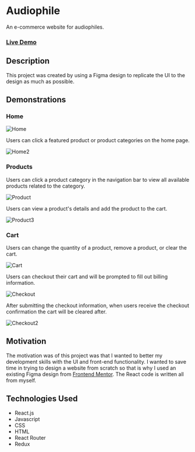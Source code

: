 # Audiophile
An e-commerce website for audiophiles.

### [Live Demo](https://audiophile-tn.netlify.app/)

## Description
This project was created by using a Figma design to replicate the UI to the design as much as possible.

## Demonstrations

### Home

![Home](https://user-images.githubusercontent.com/42354863/194166012-892a2cde-d7a2-42c7-a43d-c72cd11141cd.gif)

Users can click a featured product or product categories on the home page.

![Home2](https://user-images.githubusercontent.com/42354863/194166324-0815f100-8430-485d-a513-dcf00271a826.gif)

### Products
Users can click a product category in the navigation bar to view all available products related to the category.

![Product](https://user-images.githubusercontent.com/42354863/194166871-45947523-476b-45b2-9c38-5e6bd9235fbf.gif)

Users can view a product's details and add the product to the cart.

![Product3](https://user-images.githubusercontent.com/42354863/194169874-feaa081a-8b0f-4b43-9b18-0f9fa408451a.gif)

### Cart

Users can change the quantity of a product, remove a product, or clear the cart.

![Cart](https://user-images.githubusercontent.com/42354863/194171215-0d7fbbd6-f548-4ba7-ae6d-40d69373d805.gif)

Users can checkout their cart and will be prompted to fill out billing information.

![Checkout](https://user-images.githubusercontent.com/42354863/194171938-4f885d49-2752-40bc-88de-c5b9f8626237.gif)

After submitting the checkout information, when users receive the checkout confirmation the cart will be cleared after.

![Checkout2](https://user-images.githubusercontent.com/42354863/194173297-7dc38ca3-5187-4562-84a4-890179b0ef4d.gif)

## Motivation
The motivation was of this project was that I wanted to better my development skills with the UI and front-end functionality. I wanted to save time in trying to design a website from scratch so that is why I used an existing Figma design from [Frontend Mentor](https://www.frontendmentor.io/challenges/audiophile-ecommerce-website-C8cuSd_wx). The React code is written all from myself.

## Technologies Used
* React.js
* Javascript
* CSS
* HTML
* React Router
* Redux
